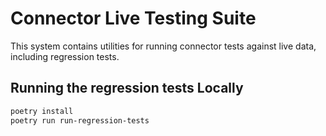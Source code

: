 # Connector Live Testing Suite
This system contains utilities for running connector tests against live data, including regression tests.

## Running the regression tests Locally
```bash
poetry install
poetry run run-regression-tests
```
